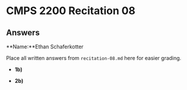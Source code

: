 # CMPS 2200 Recitation 08

## Answers

**Name:**Ethan Schaferkotter


Place all written answers from `recitation-08.md` here for easier grading.



- **1b)**



- **2b)**

